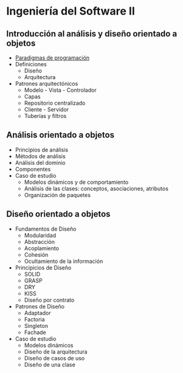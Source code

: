 # Ingeniería del Software II





## Introducción al análisis y diseño orientado a objetos
* [Paradigmas de programación](./temas/paradigmasDeProgramacion.md)
* Definiciones
  * Diseño
  * Arquitectura
* Patrones arquitectónicos
  * Modelo - Vista - Controlador
  * Capas
  * Repositorio centralizado
  * Cliente - Servidor
  * Tuberías y filtros
## Análisis orientado a objetos
* Principios de análisis	
* Métodos de análisis	
* Análisis del dominio	
* Componentes	
* Caso de estudio	
	* Modelos dinámicos y de comportamiento
	* Análisis de las clases: conceptos, asociaciones, atributos
	* Organización de paquetes
## Diseño orientado a objetos
* Fundamentos de Diseño	
	* Modularidad
	* Abstracción
	* Acoplamiento
	* Cohesión
	* Ocultamiento de la información
* Principicios de Diseño	
	* SOLID
	* GRASP
	* DRY
	* KISS
	* Diseño por contrato
* Patrones de Diseño
  * Adaptador
  * Factoria
  * Singleton
  * Fachade	
* Caso de estudio	
	* Modelos dinámicos
	* Diseño de la arquitectura
	* Diseño de casos de uso
	* Diseño de una clase
